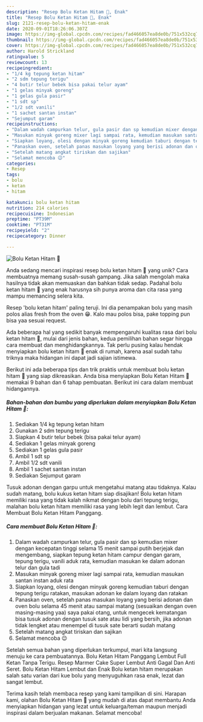 ```yaml
---
description: "Resep Bolu Ketan Hitam 🍰, Enak"
title: "Resep Bolu Ketan Hitam 🍰, Enak"
slug: 2121-resep-bolu-ketan-hitam-enak
date: 2020-09-01T18:26:06.307Z
image: https://img-global.cpcdn.com/recipes/fad466057ea8de0b/751x532cq70/bolu-ketan-hitam-🍰-foto-resep-utama.jpg
thumbnail: https://img-global.cpcdn.com/recipes/fad466057ea8de0b/751x532cq70/bolu-ketan-hitam-🍰-foto-resep-utama.jpg
cover: https://img-global.cpcdn.com/recipes/fad466057ea8de0b/751x532cq70/bolu-ketan-hitam-🍰-foto-resep-utama.jpg
author: Harold Strickland
ratingvalue: 5
reviewcount: 13
recipeingredient:
- "1/4 kg tepung ketan hitam"
- "2 sdm tepung terigu"
- "4 butir telur bebek bisa pakai telur ayam"
- "1 gelas minyak goreng"
- "1 gelas gula pasir"
- "1 sdt sp"
- "1/2 sdt vanili"
- "1 sachet santan instan"
- "Sejumput garam"
recipeinstructions:
- "Dalam wadah campurkan telur, gula pasir dan sp kemudian mixer dengan kecepatan tinggi selama 15 menit sampai putih berjejak dan mengembang, siapkan tepung ketan hitam campur dengan garam, tepung terigu, vanili aduk rata, kemudian masukan ke dalam adonan telur dan gula tadi"
- "Masukan minyak goreng mixer lagi sampai rata, kemudian masukan santan instan aduk rata"
- "Siapkan loyang, olesi dengan minyak goreng kemudian taburi dengan tepung terigu ratakan, masukan adonan ke dalam loyang dan ratakan"
- "Panaskan oven, setelah panas masukan loyang yang berisi adonan dan oven bolu selama 45 menit atau sampai matang (sesuaikan dengan oven masing-masing yaa) saya pakai otang, untuk mengecek kematangan bisa tusuk adonan dengan tusuk sate atau lidi yang bersih, jika adonan tidak lengket atau menempel di tusuk sate berarti sudah matang"
- "Setelah matang angkat tiriskan dan sajikan"
- "Selamat mencoba 😉"
categories:
- Resep
tags:
- bolu
- ketan
- hitam

katakunci: bolu ketan hitam 
nutrition: 214 calories
recipecuisine: Indonesian
preptime: "PT39M"
cooktime: "PT31M"
recipeyield: "2"
recipecategory: Dinner

---
```



![Bolu Ketan Hitam 🍰](https://img-global.cpcdn.com/recipes/fad466057ea8de0b/751x532cq70/bolu-ketan-hitam-🍰-foto-resep-utama.jpg)

Anda sedang mencari inspirasi resep bolu ketan hitam 🍰 yang unik? Cara membuatnya memang susah-susah gampang. Jika salah mengolah maka hasilnya tidak akan memuaskan dan bahkan tidak sedap. Padahal bolu ketan hitam 🍰 yang enak harusnya sih punya aroma dan cita rasa yang mampu memancing selera kita.

Resep &#39;bolu ketan hitam&#39; paling teruji. Ini dia penampakan bolu yang masih polos alias fresh from the oven 😁. Kalo mau polos bisa, pake topping pun bisa yaa sesuai request.

Ada beberapa hal yang sedikit banyak mempengaruhi kualitas rasa dari bolu ketan hitam 🍰, mulai dari jenis bahan, kedua pemilihan bahan segar hingga cara membuat dan menghidangkannya. Tak perlu pusing kalau hendak menyiapkan bolu ketan hitam 🍰 enak di rumah, karena asal sudah tahu triknya maka hidangan ini dapat jadi sajian istimewa.


Berikut ini ada beberapa tips dan trik praktis untuk membuat bolu ketan hitam 🍰 yang siap dikreasikan. Anda bisa menyiapkan Bolu Ketan Hitam 🍰 memakai 9 bahan dan 6 tahap pembuatan. Berikut ini cara dalam membuat hidangannya.

<!--inarticleads1-->

##### Bahan-bahan dan bumbu yang diperlukan dalam menyiapkan Bolu Ketan Hitam 🍰:

1. Sediakan 1/4 kg tepung ketan hitam
1. Gunakan 2 sdm tepung terigu
1. Siapkan 4 butir telur bebek (bisa pakai telur ayam)
1. Sediakan 1 gelas minyak goreng
1. Sediakan 1 gelas gula pasir
1. Ambil 1 sdt sp
1. Ambil 1/2 sdt vanili
1. Ambil 1 sachet santan instan
1. Sediakan Sejumput garam


Tusuk adonan dengan garpu untuk mengetahui matang atau tidaknya. Kalau sudah matang, bolu kukus ketan hitam siap disajikan! Bolu ketan hitam memiliki rasa yang tidak kalah nikmat dengan bolu dari tepung terigu, malahan bolu ketan hitam memiliki rasa yang lebih legit dan lembut. Cara Membuat Bolu Ketan Hitam Panggang. 

<!--inarticleads2-->

##### Cara membuat Bolu Ketan Hitam 🍰:

1. Dalam wadah campurkan telur, gula pasir dan sp kemudian mixer dengan kecepatan tinggi selama 15 menit sampai putih berjejak dan mengembang, siapkan tepung ketan hitam campur dengan garam, tepung terigu, vanili aduk rata, kemudian masukan ke dalam adonan telur dan gula tadi
1. Masukan minyak goreng mixer lagi sampai rata, kemudian masukan santan instan aduk rata
1. Siapkan loyang, olesi dengan minyak goreng kemudian taburi dengan tepung terigu ratakan, masukan adonan ke dalam loyang dan ratakan
1. Panaskan oven, setelah panas masukan loyang yang berisi adonan dan oven bolu selama 45 menit atau sampai matang (sesuaikan dengan oven masing-masing yaa) saya pakai otang, untuk mengecek kematangan bisa tusuk adonan dengan tusuk sate atau lidi yang bersih, jika adonan tidak lengket atau menempel di tusuk sate berarti sudah matang
1. Setelah matang angkat tiriskan dan sajikan
1. Selamat mencoba 😉


Setelah semua bahan yang diperlukan terkumpul, mari kita langsung menuju ke cara pembuatannya. Bolu Ketan Hitam Panggang Lembut Full Ketan Tanpa Terigu. Resep Marmer Cake Super Lembut Anti Gagal Dan Anti Seret. Bolu Ketan Hitam Lembut dan Enak Bolu ketan hitam merupakan salah satu varian dari kue bolu yang menyuguhkan rasa enak, lezat dan sangat lembut. 

Terima kasih telah membaca resep yang kami tampilkan di sini. Harapan kami, olahan Bolu Ketan Hitam 🍰 yang mudah di atas dapat membantu Anda menyiapkan hidangan yang lezat untuk keluarga/teman maupun menjadi inspirasi dalam berjualan makanan. Selamat mencoba!

